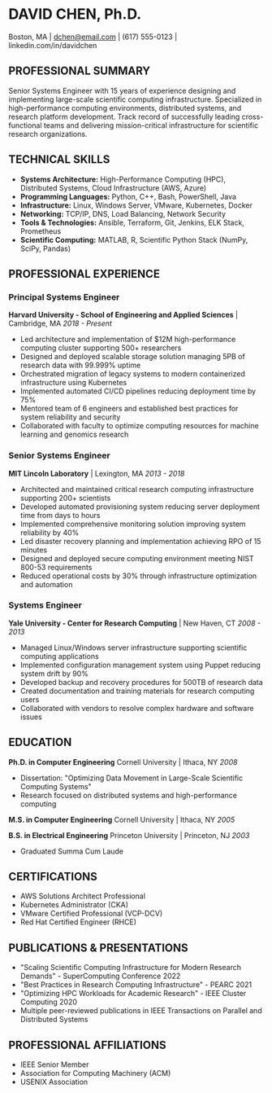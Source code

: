 # DAVID CHEN, Ph.D.
Boston, MA | dchen@email.com | (617) 555-0123 | linkedin.com/in/davidchen

## PROFESSIONAL SUMMARY
Senior Systems Engineer with 15 years of experience designing and implementing large-scale scientific computing infrastructure. Specialized in high-performance computing environments, distributed systems, and research platform development. Track record of successfully leading cross-functional teams and delivering mission-critical infrastructure for scientific research organizations.

## TECHNICAL SKILLS
- **Systems Architecture:** High-Performance Computing (HPC), Distributed Systems, Cloud Infrastructure (AWS, Azure)
- **Programming Languages:** Python, C++, Bash, PowerShell, Java
- **Infrastructure:** Linux, Windows Server, VMware, Kubernetes, Docker
- **Networking:** TCP/IP, DNS, Load Balancing, Network Security
- **Tools & Technologies:** Ansible, Terraform, Git, Jenkins, ELK Stack, Prometheus
- **Scientific Computing:** MATLAB, R, Scientific Python Stack (NumPy, SciPy, Pandas)

## PROFESSIONAL EXPERIENCE

### Principal Systems Engineer
**Harvard University - School of Engineering and Applied Sciences** | Cambridge, MA
*2018 - Present*

- Led architecture and implementation of $12M high-performance computing cluster supporting 500+ researchers
- Designed and deployed scalable storage solution managing 5PB of research data with 99.999% uptime
- Orchestrated migration of legacy systems to modern containerized infrastructure using Kubernetes
- Implemented automated CI/CD pipelines reducing deployment time by 75%
- Mentored team of 6 engineers and established best practices for system reliability and security
- Collaborated with faculty to optimize computing resources for machine learning and genomics research

### Senior Systems Engineer
**MIT Lincoln Laboratory** | Lexington, MA
*2013 - 2018*

- Architected and maintained critical research computing infrastructure supporting 200+ scientists
- Developed automated provisioning system reducing server deployment time from days to hours
- Implemented comprehensive monitoring solution improving system reliability by 40%
- Led disaster recovery planning and implementation achieving RPO of 15 minutes
- Designed and deployed secure computing environment meeting NIST 800-53 requirements
- Reduced operational costs by 30% through infrastructure optimization and automation

### Systems Engineer
**Yale University - Center for Research Computing** | New Haven, CT
*2008 - 2013*

- Managed Linux/Windows server infrastructure supporting scientific computing applications
- Implemented configuration management system using Puppet reducing system drift by 90%
- Developed backup and recovery procedures for 500TB of research data
- Created documentation and training materials for research computing users
- Collaborated with vendors to resolve complex hardware and software issues

## EDUCATION

**Ph.D. in Computer Engineering**
Cornell University | Ithaca, NY
*2008*
- Dissertation: "Optimizing Data Movement in Large-Scale Scientific Computing Systems"
- Research focused on distributed systems and high-performance computing

**M.S. in Computer Engineering**
Cornell University | Ithaca, NY
*2005*

**B.S. in Electrical Engineering**
Princeton University | Princeton, NJ
*2003*
- Graduated Summa Cum Laude

## CERTIFICATIONS
- AWS Solutions Architect Professional
- Kubernetes Administrator (CKA)
- VMware Certified Professional (VCP-DCV)
- Red Hat Certified Engineer (RHCE)

## PUBLICATIONS & PRESENTATIONS
- "Scaling Scientific Computing Infrastructure for Modern Research Demands" - SuperComputing Conference 2022
- "Best Practices in Research Computing Infrastructure" - PEARC 2021
- "Optimizing HPC Workloads for Academic Research" - IEEE Cluster Computing 2020
- Multiple peer-reviewed publications in IEEE Transactions on Parallel and Distributed Systems

## PROFESSIONAL AFFILIATIONS
- IEEE Senior Member
- Association for Computing Machinery (ACM)
- USENIX Association
